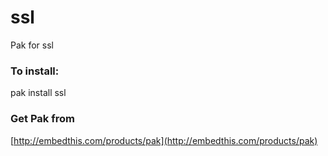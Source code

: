 ssl
===

Pak for ssl

### To install:

pak install ssl

### Get Pak from

[http://embedthis.com/products/pak](http://embedthis.com/products/pak)
